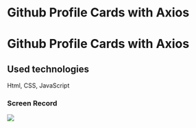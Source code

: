 # Github Profile Cards with Axios
 <h1> Github Profile Cards with Axios</h1>

 

 <h2>Used technologies</h2>

 Html, CSS, JavaScript

  <h3>Screen Record</h3>

![](screen_record.gif)